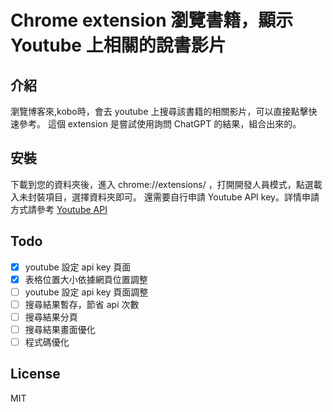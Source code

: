 # Chrome extension 瀏覽書籍，顯示 Youtube 上相關的說書影片

## 介紹

瀏覽博客來,kobo時，會去 youtube 上搜尋該書籍的相關影片，可以直接點擊快速參考。
這個 extension 是嘗試使用詢問 ChatGPT 的結果，組合出來的。

## 安裝

下載到您的資料夾後，進入 chrome://extensions/ ，打開開發人員模式，點選載入未封裝項目，選擇資料夾即可。
還需要自行申請 Youtube API key。詳情申請方式請參考 [Youtube API](https://developers.google.com/youtube/v3/getting-started?hl=zh-tw)

## Todo
- [x] youtube 設定 api key 頁面
- [x] 表格位置大小依據網頁位置調整
- [ ] youtube 設定 api key 頁面調整
- [ ] 搜尋結果暫存，節省 api 次數
- [ ] 搜尋結果分頁
- [ ] 搜尋結果畫面優化
- [ ] 程式碼優化

## License

MIT
